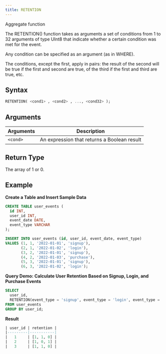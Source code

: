 ```yaml
---
title: RETENTION
---
```


Aggregate function

The RETENTION() function takes as arguments a set of conditions from 1 to 32 arguments of type UInt8 that indicate whether a certain condition was met for the event.

Any condition can be specified as an argument (as in WHERE).

The conditions, except the first, apply in pairs: the result of the second will be true if the first and second are true, of the third if the first and third are true, etc.

## Syntax

```sql
RETENTION( <cond1> , <cond2> , ..., <cond32> );
```

## Arguments

| Arguments | Description                                 |
|-----------|---------------------------------------------|
| `<cond>`  | An expression that returns a Boolean result |

## Return Type

The array of 1 or 0.

## Example

**Create a Table and Insert Sample Data**
```sql
CREATE TABLE user_events (
  id INT,
  user_id INT,
  event_date DATE,
  event_type VARCHAR
);

INSERT INTO user_events (id, user_id, event_date, event_type)
VALUES (1, 1, '2022-01-01', 'signup'),
       (2, 1, '2022-01-02', 'login'),
       (3, 2, '2022-01-01', 'signup'),
       (4, 2, '2022-01-03', 'purchase'),
       (5, 3, '2022-01-01', 'signup'),
       (6, 3, '2022-01-02', 'login');
```

**Query Demo: Calculate User Retention Based on Signup, Login, and Purchase Events**
```sql
SELECT
  user_id,
  RETENTION(event_type = 'signup', event_type = 'login', event_type = 'purchase') AS retention
FROM user_events
GROUP BY user_id;
```

**Result**
```sql
| user_id | retention |
|---------|-----------|
|   1     | [1, 1, 0] |
|   2     | [1, 0, 1] |
|   3     | [1, 1, 0] |
```